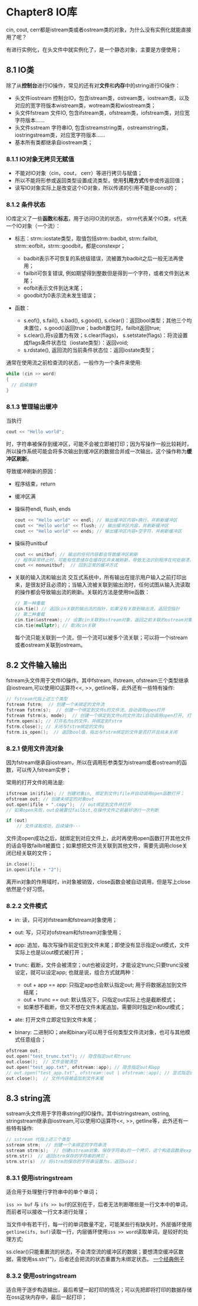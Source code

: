 

# Chapter8 IO库

cin, cout, cerr都是istream类或者ostream类的对象，为什么没有实例化就能直接用了呢？

有进行实例化，在头文件中就实例化了，是一个静态对象，主要是方便使用；

## 8.1 IO类

除了从**控制台**进行IO操作，常见的还有对**文件**和**内存**中的string进行IO操作：

- 头文件iostream 控制台IO，包含istream类，ostream类，iostream类，以及对应的宽字符版本wistream类，wotream类和wiostream类；
- 头文件fstream 文件IO, 包含ifstream类，ofstream类，iofstream类，对应宽字符版本......
- 头文件sstream 字符串IO, 包含istreamstring类，ostreamstring类，iostringstream类，对应宽字符版本......
- 基本所有类都继承自iostream类；

### 8.1.1 IO对象无拷贝无赋值

- 不能对IO对象（cin，cout， cerr）等进行拷贝与赋值；
- 所以不能将形参或返回类型设置成流类型，使用**引用方式**传参或传返回值；
- 读写IO对象实际上是改变这个IO对象，所以传递的引用不能是const的；

### 8.1.2 条件状态

IO库定义了一些**函数**和**标志**，用于访问IO流的状态， strm代表某个IO类，s代表一个IO对象（一个流）：

- 标志：strm::iostate类型，取值包括strm::badbit, strm::failbit, strm::eofbit，strm::goodbit，都是constexpr；

  - badbit表示不可恢复的系统级错误，流被置为badbit之后一般无法再使用；
  - failbit可恢复错误, 例如期望得到整数但是得到一个字符，或者文件到达末尾；
  - eofbit表示文件到达末尾；
  - goodbit为0表示流未发生错误；

- 函数：

  - s.eof(), s.fail(), s.bad(), s.good(), s.clear()：返回bool类型；其他三个均未置位，s.good()返回true；badbit置位时，failbit返回true;
  - s.clear(),将s设置为有效；s.clear(flags)， s.setstate(flags)：将流设置成flags条件状态位（iostate类型）：返回void;
  - s.rdstate(), 返回流的当前条件状态位：返回iostate类型；

通常在使用流之前检查流的状态，一般作为一个条件来使用:

```c++
while (cin >> word)
{
  // 后续操作
}
```

### 8.1.3 管理输出缓冲

当执行

```c++
cout << "Hello world";
```

时，字符串被保存到缓冲区，可能不会被立即被打印；因为写操作一般比较耗时，所以操作系统可能会将多次输出到缓冲区的数据合并成一次输出，这个操作称为**缓冲区刷新**。

导致缓冲刷新的原因：

- 程序结束，return
- 缓冲区满
- 操纵符endl, flush, ends

  ```c++
  cout << "Hello world" << endl; // 输出缓冲区内容+换行，并刷新缓冲区
  cout << "Hello world" << flush; // 输出缓冲区内容，并刷新缓冲区
  cout << "Hello world" << ends; // 输出缓冲区内容+空字符，并刷新缓冲区
  ```

- 操纵符unitbuf

  ```c++
  cout << unitbuf; // 输出的任何内容都会导致缓冲区刷新
  // 程序异常终止时，可能有信息储存在缓存区并未被刷新，导致无法识别程序在何处崩溃，所以unitbuf经常用于调试
  cout << nonunitbuf;  // 回到正常的缓冲方式
  ```

- 关联的输入流和输出流 交互式系统中，所有输出在提示用户输入之前打印出来，是很友好且必须的；当输入流被关联到输出流时，任何试图从输入流读取的操作都会导致输出流的刷新。关联的方法是使用tie函数：

  ```c++
  // 第一种重载
  cin.tie() // 返回cin关联的输出流的指针，如果没有关联到输出流，返回空指针
  // 第二种重载
  cin.tie(&ostream); // 设置cin关联到ostream对象，返回之前关联的ostream对象
  cin.tie(nullptr); // 取消cin关联
  ```

  每个流只能关联到一个流，但一个流可以被多个流关联；可以将一个istream或者ostream关联到ostream。

## 8.2 文件输入输出

fstream头文件用于文件IO操作。其中fstream, ifstream, ofstream三个类型继承自iostream,可以使用IO运算符<<, >>, getline等，此外还有一些特有操作:

```c++
// fstream代指上述三个类型
fstream fstrm;  // 创建一个未绑定的文件流
fstream fstrm(s);  // 创建一个绑定到文件s的文件流，自动调用open打开
fstream fstrm(s, mode);  // 创建一个绑定到文件s的文件流zi自动调用open打开, 打开模式mode
fstrm.open(s); // 打开名为s的文件，并绑定到fstrm
fstrm.close(); // 关闭与fstrm绑定的文件s
fstrm.is_open();  // 返回bool值，指出与fstrm绑定的文件是否打开且尚未关闭
```

### 8.2.1 使用文件流对象

因为fstream继承自iostream，所以在调用形参类型为istream或者ostream的函数，可以传入fstream实参；

常用的打开文件的用法是:

```c++
ifstream in(ifile); // 创建对象in, 绑定到文件ifile并自动调用open函数打开；
ofstream out; // 创建未绑定的对象out
out.open(ifile + ".copy");  // out绑定到文件并打开
// 如果open失败，out会被置位failbit,在操作文件之前最好进行一次判断

if (out)
    // 文件读取成功，后续操作···
```

文件流open成功之后，就绑定到对应文件上，此时再使用open函数打开其他文件的话会导致failbit被置位；如果想把文件流关联到其他文件，需要先调用close关闭已经关联的文件；

```c++
in.close();
in.open(ifile + "2");
```

离开in对象的作用域时，in对象被销毁，close函数会被自动调用，但是写上close依然是个好习惯。

### 8.2.2 文件模式

- in: 读，只可对ifstream和fstream对象使用；
- out: 写，只可对ofstream和fstream对象使用；
- app: 追加，每次写操作前定位到文件末尾；即使没有显示指定out模式，文件实际上也是以out模式被打开；
- trunc: 截断，文件会被清空；out也被设定时，才能设定trunc;只要trunc没被设定，就可以设定app; 也就是说，组合方式就两种：

  - out + app == app: 只指定app也会默认指定out; 用于将数据追加到文件结尾；
  - out + trunc == out: 默认情况下，只指定out实际上也是截断模式；
  - 如果想不截断，但又不想在文件末尾追加，需要同时指定in和out模式；

- ate: 打开文件立即定位到文件末尾；

- binary: 二进制IO；ate和binary可以用于任何类型文件流对象，也可与其他模式任意组合；

```c++
ofstream out;
out.open("test_trunc.txt"); // 隐含指定out和trunc
out.close();  // 文件会被清空
out.open("test_app.txt", ofstream::app); // 隐含指定out和app
// out.open("test_app.txt", ofstream::out | ofstream::app); // 显式指定out和app, 和上一条等效
out.close();  // 文件内容被追加到文件末尾
```

## 8.3 string流

sstream头文件用于字符串string的IO操作。其中istringstream, ostring, stringstream继承自iostream,可以使用IO运算符<<, >>, getline等，此外还有一些特有操作:

```c++
// sstream 代指上述三个类型
sstream strm;  // 创建一个未绑定的字符串流
sstream strm(s);  // 创建sstream对象，保存字符串s的一个拷贝，这个构造函数是explicit的
strm.str()  // 返回strm保存的字符串的拷贝；
strm.str(s)  // 将strm的保存的字符串设置为s，返回void；
```

### 8.3.1 使用istringstream

适合用于处理整行字符串中的单个单词；

`iss >> buf` 与 `ifs >> buf`的区别在于，后者无法判断哪些是一行文本中的单词，而前者可以接收一行文本进行处理；

当文件中有若干行，每一行的单词数量不定，可能某些行有缺失时，外层循环使用`getline(ifs, buf)`读取一行，内层循环使用`iss >> word`读取单词，是较好的处理方式;

ss.clear()只能重置流的状态，不会清空流的缓冲区的数据；要想清空缓冲区数据，需使用ss.str("")，后者还会把流的状态重置为未绑定状态。 [一个经典例子](https://www.cnblogs.com/lfri/p/9364275.html)

### 8.3.2 使用ostringstream

适合用于逐步构造输出，最后希望一起打印的情况；可以先把即将打印的数据存储在oss这块内存中，最后一起打印；

